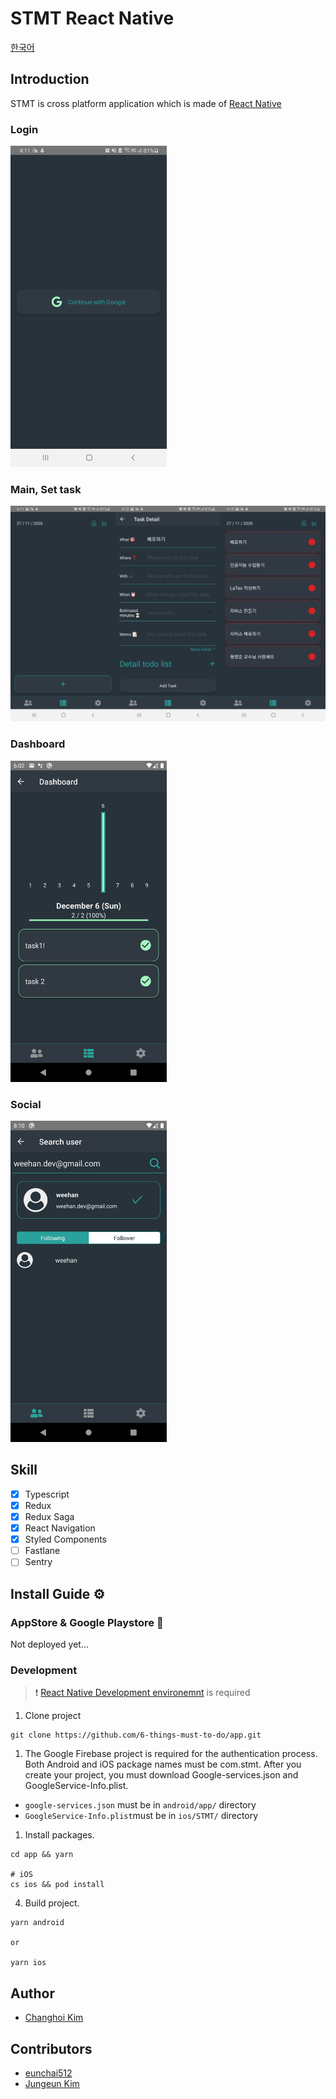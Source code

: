 # STMT React Native 

[한국어](./README.md)

## Introduction

STMT is cross platform application which is made of [React Native](https://reactnative.dev/)

### Login

<img src="./images/01-login.jpeg" width="250px" />

### Main, Set task

<img src="./images/02-main.jpeg" width="750px" />

### Dashboard

<img src="./images/06-dashboard.png" width="250px" />

### Social

<img src="./images/05-friends.png" width="250px" />

## Skill

- [x] Typescript
- [x] Redux
- [x] Redux Saga
- [x] React Navigation
- [x] Styled Components
- [ ] Fastlane
- [ ] Sentry

## Install Guide ⚙️

### AppStore & Google Playstore 📱

Not deployed yet...

### Development

> ❗️ [React Native Development environemnt](https://reactnative.dev/docs/environment-setup) is required

1. Clone project

```
git clone https://github.com/6-things-must-to-do/app.git
```

1. The Google Firebase project is required for the authentication process. Both Android and iOS package names must be com.stmt. After you create your project, you must download Google-services.json and GoogleService-Info.plist.

- `google-services.json` must be in `android/app/` directory
- `GoogleService-Info.plist`must be in `ios/STMT/` directory

1. Install packages.

```
cd app && yarn

# iOS
cs ios && pod install
```

4. Build project.
```
yarn android

or

yarn ios
```

## Author
- [Changhoi Kim](https://github.com/changhoi)

## Contributors
- [eunchai512](https://github.com/eunchai512)
- [Jungeun Kim](https://github.com/JungeunK-9999)